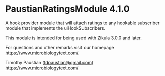 # PaustianRatingsModule 4.1.0

A hook provider module that will attach ratings to any hookable subscriber module that implements the uiHookSubscribers. 

This module is intended for being used with Zikula 3.0.0 and later.

For questions and other remarks visit our homepage <https://www.microbiologytext.com/>.

Timothy Paustian (tdpaustian@gmail.com)
<https://www.microbiologytext.com/>
